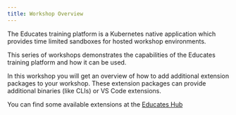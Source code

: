 ```yaml
---
title: Workshop Overview
---
```


The Educates training platform is a Kubernetes native application which provides
time limited sandboxes for hosted workshop environments.

This series of workshops demonstrates the capabilities of the Educates training
platform and how it can be used.

In this workshop you will get an overview of how to add additional extension packages
to your workshop. These extension packages can provide additional binaries (like CLIs)
or VS Code extensions.

You can find some available extensions at the [Educates Hub](https://hub.educates.dev/?type=ExtensionPackage)
